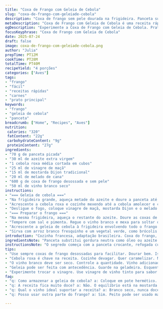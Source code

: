 ```yaml
---
title: "Coxa de Frango com Geleia de Cebola"
slug: "coxa-de-frango-com-geleiade-cebola"
description: "Coxa de frango sem pele dourada na frigideira. Panceta substitui a gordura do óleo para sabor intenso. Geleia feita com cebola roxa, vinagre de maçã, mostarda Dijon tradicional e melado de cana no lugar do xarope de bordo. Finaliza com vinho branco para deglaçar e incorporar sabores. Cozinha rápida, pouco mais de meia hora. Serve quatro pessoas. Acompanhamento de arroz e legumes verdes sugeridos. Sem glúten, lactose, ovos e derivados. Prato principal focado em ingredientes simples e de impacto, com pitada rústica. Textura macia do frango contrasta com o toque adocicado-picante da geleia de cebola."
metaDescription: "Coxa de Frango com Geleia de Cebola é uma receita rápida e deliciosa. Um prato rústico que combina frango e geleia doce de cebola roxa."
ogDescription: "Experimente a Coxa de Frango com Geleia de Cebola. Prato simples e rústico, perfeito para qualquer ocasião."
focusKeyphrase: "Coxa de Frango com Geleia de Cebola"
date: 2025-07-24
draft: false
image: coxa-de-frango-com-geleiade-cebola.png
author: "Julia"
prepTime: PT12M
cookTime: PT28M
totalTime: PT40M
recipeYield: "4 porções"
categories: ["Aves"]
tags:
- "frango"
- "fácil"
- "receitas rápidas"
- "carnes"
- "prato principal"
keywords:
- "frango"
- "geleia de cebola"
- "panceta"
breadcrumb: ["Home", "Recipes", "Aves"]
nutrition: 
 calories: "320"
 fatContent: "22g"
 carbohydrateContent: "9g"
 proteinContent: "27g"
ingredients:
- "70 g de panceta picada"
- "30 ml de azeite extra virgem"
- "1 cebola roxa média cortada em cubos"
- "25 ml de vinagre de maçã"
- "15 ml de mostarda Dijon tradicional"
- "20 ml de melado de cana"
- "600 g de coxa de frango desossada e sem pele"
- "50 ml de vinho branco seco"
instructions:
- "=== Geleia de cebola ==="
- "Na frigideira grande, aqueça metade do azeite e doure a panceta até começar a ficar crocante, cerca de 4 minutos."
- "Acrescente a cebola roxa e cozinhe mexendo até a cebola amolecer e caramelizar ligeiramente, mais uns 10 minutos. Tempere com sal e pimenta a gosto."
- "Desligue o fogo, coloque vinagre de maçã, mostarda Dijon e o melado. Misture bem. Reserve em tigela."
- "=== Preparar o frango ==="
- "Na mesma frigideira, aqueça o restante do azeite. Doure as coxas de frango por cerca de 6 minutos de cada lado em fogo médio-alto até pegar cor e ficar quase cozido por completo."
- "Tempere com sal e pimenta. Regue o vinho branco e mexa para soltar qualquer pedaço grudado no fundo da panela."
- "Acrescente a geleia de cebola à frigideira envolvendo todo o frango. Cozinhe por mais 3 a 5 minutos para apurar o sabor e finalizar o cozimento."
- "Sirva com arroz branco fresquinho e um vegetal verde, como brócolis ou vagem, para dar frescor."
introduction: "Cozinha francesa, adaptação brasileira. Coxa do frango, pele dispensada para menos gordura, mais sabor. Panceta no lugar de óleo, trouxe umami de porco. Cebola roxa vira geleia com vinagre de maçã, mostarda Dijon e melado de cana, terrosidade e um toque doce diferente do maple, mais brasileiro. Tudo na frigideira, poucas panelas, pouco tempo. Frango dourado, aquela crosta que segura o suco. Deglaçar com vinho branco, produto barato de mercado, eleva o sabor. Gosto rústico, fácil, sem frescura. Dá bem pra fazer na semana ou num domingão. Serve quatro, acompanhando um arroz branco quente e verduras na manteiga pra deixar mais gostoso. Cozinha simples que entrega."
ingredientsNote: "Panceta substitui gordura neutra como óleo ou azeite apenas para dourar, pois sua gordura oferece sabor adicionado sem pesar. Caso não encontre panceta, pode usar cubos pequenos de bacon. O vinagre de maçã no lugar do balsâmico branco traz acidez mais leve, combinando com melado de cana para um toque mais brasileiro, menos adocicado que o maple syrup. Mostarda Dijon tradicional tem sementes trituradas, entrega textura gostosa na geleia, diferente da mostarda comum. O vinho branco deve ser seco para não sobrecarregar a receita com doçura. Coxa de frango desossada e sem pele simplifica o preparo e reduz gordura, deixa mais macio. Azeite remanescente é usado para ajudar no cozimento do frango. Ingredientes acessíveis, nada muito sofisticado — é para fazer sem complicação."
instructionsNote: "O segredo começa com a panceta crocante, refogada cuidadosamente para soltar a gordura e garantir sabor na geleia. A cebola roxa deve cozinhar até dourar, mas sem queimar; mexa com frequência nas etapas intermediárias para evitar isso. Misturar vinagre, mostarda e melado com a cebola só após tirar do fogo evita que o sabor do vinagre evapore e mantém o melado ativo, dando brilho. Na hora do frango, dourar bem cada lado é importante para criar uma crosta que sela os sucos por dentro. Vinho branco deve ser usado com cuidado, em temperatura já desligada ou baixa para não evaporar rápido demais. Incorporar a geleia quando o frango quase termina de cozinhar permite que os sabores se fundam sem perder a textura. Prato final fica molhadinho, brilhante, com um aroma irresistível. Tempo total ficou em torno de 40 minutos — dá para fazer no almoço da família sem pressa. Sirva imediamente com acompanhamentos neutros para não perder o protagonismo do frango e da geleia."
tips:
- "Use sempre coxas de frango desossadas para facilitar. Dourar bem. Isso sela os sucos, deixa suculento. Panceta dá sabor inigualável. Não pule essa etapa, faz diferença."
- "Cebola roxa é chave na receita. Cozinhe devagar. Quer caramelizar. Não queimar. Mistura com vinagre depois que desliga o fogo para manter o sabor. Brilho na geleia."
- "O vinho branco deve ser seco. Controle a quantidade. Vinho adicionado no final para deglaçar. Solta sabor grudado da frigideira. Não deixe evaporar rápido demais."
- "Geleia pode ser feita com antecedência. Guarde na geladeira. Esquente antes de usar. Dá para usar em sanduíches também. Varie os acompanhamentos como arroz e legumes na manteiga."
- "Experimente trocar o vinagre. Use vinagre de vinho tinto para sabor mais forte. Pode também usar mostarda com mel para suavizar. Cria novas combinações na receita."
faq:
- "q: Como armazenar a geleia de cebola? a: Coloque em pote hermético. Dura até um dia na geladeira. Aqueça antes de usar. Fácil e prático."
- "q: A receita fica muito doce? a: Não. O equilíbrio está na mostarda e no vinagre. Pode ajustar. Mais ou menos melado se quiser. Faça ao seu gosto."
- "q: Qual o vinho ideal suportar a receita? a: Branco seco, nunca doce. Para não sobrecarregar. Assim, sabor do prato se destaca. Tente sempre o mesmo tipo."
- "q: Posso usar outra parte do frango? a: Sim. Peito pode ser usado mas precisa de cuidado. Pode secar. A textura não vai ser a mesma. Mas ainda é bom."

---
```


